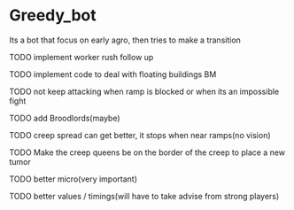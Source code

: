 # Greedy_bot

Its a bot that focus on early agro, then tries to make a transition

TODO implement worker rush follow up

TODO implement code to deal with floating buildings BM

TODO not keep attacking when ramp is blocked or when its an impossible fight

TODO add Broodlords(maybe)

TODO creep spread can get better, it stops when near ramps(no vision)

TODO Make the creep queens be on the border of the creep to place a new tumor

TODO better micro(very important)

TODO better values / timings(will have to take advise from strong players)
